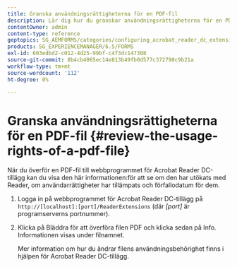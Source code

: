 ```yaml
---
title: Granska användningsrättigheterna för en PDF-fil
description: Lär dig hur du granskar användningsrättigheterna för en PDF-fil.
contentOwner: admin
content-type: reference
geptopics: SG_AEMFORMS/categories/configuring_acrobat_reader_dc_extensions
products: SG_EXPERIENCEMANAGER/6.5/FORMS
exl-id: 603edbd2-c012-4d25-99bf-c4f3dc147308
source-git-commit: 8b4cb4065ec14e813b49fb0d577c372790c9b21a
workflow-type: tm+mt
source-wordcount: '112'
ht-degree: 0%

---
```


# Granska användningsrättigheterna för en PDF-fil {#review-the-usage-rights-of-a-pdf-file}

När du överför en PDF-fil till webbprogrammet för Acrobat Reader DC-tillägg kan du visa den här informationen:för att se om den har utökats med Reader, om användarrättigheter har tillämpats och förfallodatum för dem.

1. Logga in på webbprogrammet för Acrobat Reader DC-tillägg på `http://[localhost]:[port]/ReaderExtensions` (där *[port]* är programserverns portnummer).
1. Klicka på Bläddra för att överföra filen PDF och klicka sedan på Info. Informationen visas under filnamnet.

   Mer information om hur du ändrar filens användningsbehörighet finns i hjälpen för Acrobat Reader DC-tillägg.
